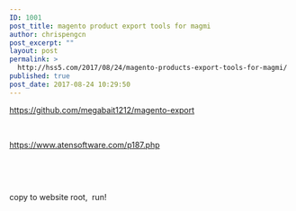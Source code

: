 ```yaml
---
ID: 1001
post_title: magento product export tools for magmi
author: chrispengcn
post_excerpt: ""
layout: post
permalink: >
  http://hss5.com/2017/08/24/magento-products-export-tools-for-magmi/
published: true
post_date: 2017-08-24 10:29:50
---
```

https://github.com/megabait1212/magento-export

&nbsp;

https://www.atensoftware.com/p187.php

&nbsp;

&nbsp;

copy to website root,  run!

&nbsp;